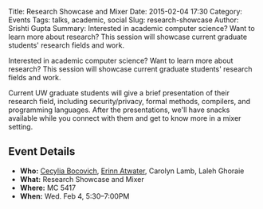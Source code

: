 Title: Research Showcase and Mixer
Date: 2015-02-04 17:30
Category: Events
Tags: talks, academic, social
Slug: research-showcase
Author: Srishti Gupta
Summary: Interested in academic computer science? Want to learn more about research? This session will showcase current graduate students' research fields and work.

Interested in academic computer science? Want to learn more about research?
This session will showcase current graduate students' research fields and
work.

Current UW graduate students will give a brief presentation of their research
field, including security/privacy, formal methods, compilers, and programming
languages. After the presentations, we'll have snacks available while you
connect with them and get to know more in a mixer setting.

## Event Details ##

+ **Who:** [Cecylia Bocovich](https://cs.uwaterloo.ca/~cbocovic/), [Erinn
  Atwater](https://cs.uwaterloo.ca/~aatwater/), Carolyn Lamb, Laleh Ghoraie
+ **What:** Research Showcase and Mixer
+ **Where:** MC 5417
+ **When:** Wed. Feb 4, 5:30&ndash;7:00PM
